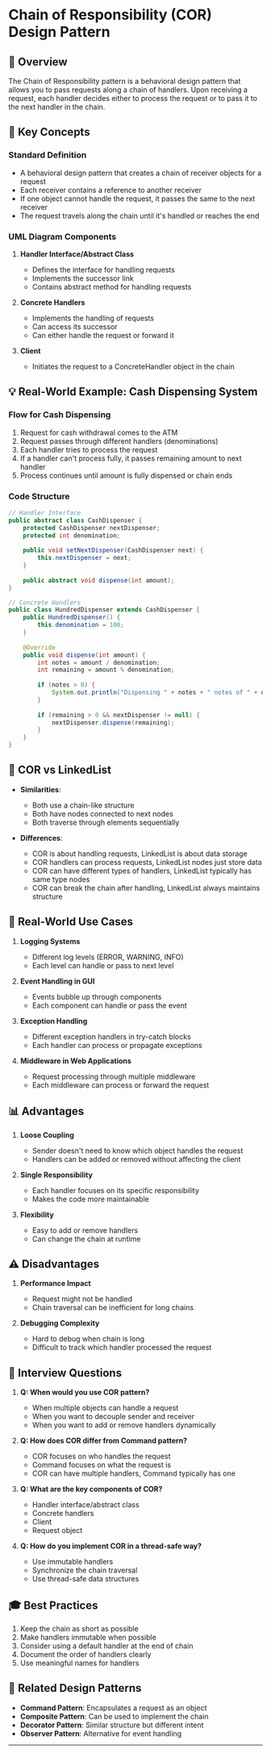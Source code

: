 # Chain of Responsibility (COR) Design Pattern

## 🎯 Overview
The Chain of Responsibility pattern is a behavioral design pattern that allows you to pass requests along a chain of handlers. Upon receiving a request, each handler decides either to process the request or to pass it to the next handler in the chain.

## 📝 Key Concepts

### Standard Definition
- A behavioral design pattern that creates a chain of receiver objects for a request
- Each receiver contains a reference to another receiver
- If one object cannot handle the request, it passes the same to the next receiver
- The request travels along the chain until it's handled or reaches the end

### UML Diagram Components
1. **Handler Interface/Abstract Class**
   - Defines the interface for handling requests
   - Implements the successor link
   - Contains abstract method for handling requests

2. **Concrete Handlers**
   - Implements the handling of requests
   - Can access its successor
   - Can either handle the request or forward it

3. **Client**
   - Initiates the request to a ConcreteHandler object in the chain

## 💡 Real-World Example: Cash Dispensing System

### Flow for Cash Dispensing
1. Request for cash withdrawal comes to the ATM
2. Request passes through different handlers (denominations)
3. Each handler tries to process the request
4. If a handler can't process fully, it passes remaining amount to next handler
5. Process continues until amount is fully dispensed or chain ends

### Code Structure
```java
// Handler Interface
public abstract class CashDispenser {
    protected CashDispenser nextDispenser;
    protected int denomination;
    
    public void setNextDispenser(CashDispenser next) {
        this.nextDispenser = next;
    }
    
    public abstract void dispense(int amount);
}

// Concrete Handlers
public class HundredDispenser extends CashDispenser {
    public HundredDispenser() {
        this.denomination = 100;
    }
    
    @Override
    public void dispense(int amount) {
        int notes = amount / denomination;
        int remaining = amount % denomination;
        
        if (notes > 0) {
            System.out.println("Dispensing " + notes + " notes of " + denomination);
        }
        
        if (remaining > 0 && nextDispenser != null) {
            nextDispenser.dispense(remaining);
        }
    }
}
```

## 🔄 COR vs LinkedList
- **Similarities**:
  - Both use a chain-like structure
  - Both have nodes connected to next nodes
  - Both traverse through elements sequentially

- **Differences**:
  - COR is about handling requests, LinkedList is about data storage
  - COR handlers can process requests, LinkedList nodes just store data
  - COR can have different types of handlers, LinkedList typically has same type nodes
  - COR can break the chain after handling, LinkedList always maintains structure

## 🌟 Real-World Use Cases
1. **Logging Systems**
   - Different log levels (ERROR, WARNING, INFO)
   - Each level can handle or pass to next level

2. **Event Handling in GUI**
   - Events bubble up through components
   - Each component can handle or pass the event

3. **Exception Handling**
   - Different exception handlers in try-catch blocks
   - Each handler can process or propagate exceptions

4. **Middleware in Web Applications**
   - Request processing through multiple middleware
   - Each middleware can process or forward the request

## 📊 Advantages
1. **Loose Coupling**
   - Sender doesn't need to know which object handles the request
   - Handlers can be added or removed without affecting the client

2. **Single Responsibility**
   - Each handler focuses on its specific responsibility
   - Makes the code more maintainable

3. **Flexibility**
   - Easy to add or remove handlers
   - Can change the chain at runtime

## ⚠️ Disadvantages
1. **Performance Impact**
   - Request might not be handled
   - Chain traversal can be inefficient for long chains

2. **Debugging Complexity**
   - Hard to debug when chain is long
   - Difficult to track which handler processed the request

## 💼 Interview Questions
1. **Q: When would you use COR pattern?**
   - When multiple objects can handle a request
   - When you want to decouple sender and receiver
   - When you want to add or remove handlers dynamically

2. **Q: How does COR differ from Command pattern?**
   - COR focuses on who handles the request
   - Command focuses on what the request is
   - COR can have multiple handlers, Command typically has one

3. **Q: What are the key components of COR?**
   - Handler interface/abstract class
   - Concrete handlers
   - Client
   - Request object

4. **Q: How do you implement COR in a thread-safe way?**
   - Use immutable handlers
   - Synchronize the chain traversal
   - Use thread-safe data structures

## 🎓 Best Practices
1. Keep the chain as short as possible
2. Make handlers immutable when possible
3. Consider using a default handler at the end of chain
4. Document the order of handlers clearly
5. Use meaningful names for handlers

## 🔗 Related Design Patterns
- **Command Pattern**: Encapsulates a request as an object
- **Composite Pattern**: Can be used to implement the chain
- **Decorator Pattern**: Similar structure but different intent
- **Observer Pattern**: Alternative for event handling

---

